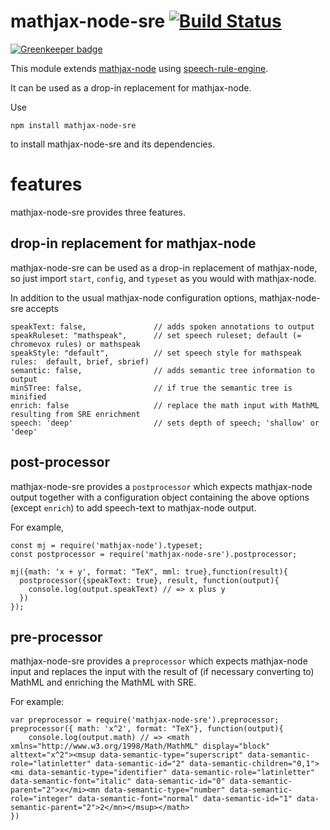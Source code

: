 # mathjax-node-sre [![Build Status](https://travis-ci.org/pkra/mathjax-node-sre.svg?branch=master)](https://travis-ci.org/pkra/mathjax-node-sre)

[![Greenkeeper badge](https://badges.greenkeeper.io/pkra/mathjax-node-sre.svg)](https://greenkeeper.io/)

This module extends [mathjax-node](https://github.com/mathjax/MathJax-node) using [speech-rule-engine](https://github.com/zorkow/speech-rule-engine).

It can be used as a drop-in replacement for mathjax-node.

Use

    npm install mathjax-node-sre

to install mathjax-node-sre and its dependencies.

# features

mathjax-node-sre provides three features.

## drop-in replacement for mathjax-node

mathjax-node-sre can be used as a drop-in replacement of mathjax-node, so just import `start`, `config`, and `typeset` as you would with mathjax-node.

In addition to the usual mathjax-node configuration options, mathjax-node-sre accepts

```
speakText: false,               // adds spoken annotations to output
speakRuleset: "mathspeak",      // set speech ruleset; default (= chromevox rules) or mathspeak
speakStyle: "default",          // set speech style for mathspeak rules:  default, brief, sbrief)
semantic: false,                // adds semantic tree information to output
minSTree: false,                // if true the semantic tree is minified
enrich: false                   // replace the math input with MathML resulting from SRE enrichment
speech: 'deep'                  // sets depth of speech; 'shallow' or 'deep'
```

## post-processor

mathjax-node-sre provides a `postprocessor` which expects mathjax-node output together with a configuration object containing the above options (except `enrich`) to add speech-text to mathjax-node output.

For example,

```
const mj = require('mathjax-node').typeset;
const postprocessor = require('mathjax-node-sre').postprocessor;

mj({math: 'x + y', format: "TeX", mml: true},function(result){
  postprocessor({speakText: true}, result, function(output){
    console.log(output.speakText) // => x plus y
  })
});
```

## pre-processor

mathjax-node-sre provides a `preprocessor` which expects mathjax-node input and replaces the input with the result of (if necessary converting to) MathML and enriching the MathML with SRE.

For example:

```
var preprocessor = require('mathjax-node-sre').preprocessor;
preprocessor({ math: 'x^2', format: "TeX"}, function(output){
    console.log(output.math) // => <math xmlns="http://www.w3.org/1998/Math/MathML" display="block" alttext="x^2"><msup data-semantic-type="superscript" data-semantic-role="latinletter" data-semantic-id="2" data-semantic-children="0,1"><mi data-semantic-type="identifier" data-semantic-role="latinletter" data-semantic-font="italic" data-semantic-id="0" data-semantic-parent="2">x</mi><mn data-semantic-type="number" data-semantic-role="integer" data-semantic-font="normal" data-semantic-id="1" data-semantic-parent="2">2</mn></msup></math>
})
```
